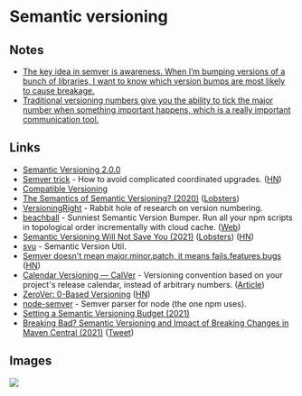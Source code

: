 # Semantic versioning

## Notes

- [The key idea in semver is awareness. When I’m bumping versions of a bunch of libraries, I want to know which version bumps are most likely to cause breakage.](https://lobste.rs/s/kjm8jv/stop_abusing_semver)
- [Traditional versioning numbers give you the ability to tick the major number when something important happens, which is a really important communication tool.](https://twitter.com/jtaby/status/1367571746312757248)

## Links

- [Semantic Versioning 2.0.0](https://semver.org/)
- [Semver trick](https://github.com/dtolnay/semver-trick) - How to avoid complicated coordinated upgrades. ([HN](https://news.ycombinator.com/item?id=24020254))
- [Compatible Versioning](https://gitlab.com/staltz/comver)
- [The Semantics of Semantic Versioning? (2020)](https://whileydave.com/2020/09/24/the-semantics-of-semantic-versioning/) ([Lobsters](https://lobste.rs/s/doow46/semantics_semantic_versioning))
- [VersioningRight](https://versioningright.com/) - Rabbit hole of research on version numbering.
- [beachball](https://github.com/microsoft/beachball) - Sunniest Semantic Version Bumper. Run all your npm scripts in topological order incrementally with cloud cache. ([Web](https://microsoft.github.io/beachball/))
- [Semantic Versioning Will Not Save You (2021)](https://hynek.me/articles/semver-will-not-save-you/) ([Lobsters](https://lobste.rs/s/cd0wot/semantic_versioning_will_not_save_you)) ([HN](https://news.ycombinator.com/item?id=26314620))
- [svu](https://github.com/caarlos0/svu) - Semantic Version Util.
- [Semver doesn't mean major.minor.patch, it means fails.features.bugs](https://twitter.com/willmcgugan/status/1423678688802058244) ([HN](https://news.ycombinator.com/item?id=28089287))
- [Calendar Versioning — CalVer](https://calver.org/overview.html) - Versioning convention based on your project's release calendar, instead of arbitrary numbers. ([Article](https://nick.groenen.me/posts/switching-obsidian-export-to-calver/))
- [ZeroVer: 0-Based Versioning](https://0ver.org/) ([HN](https://news.ycombinator.com/item?id=28154187))
- [node-semver](https://github.com/npm/node-semver) - Semver parser for node (the one npm uses).
- [Setting a Semantic Versioning Budget (2021)](https://alexgaynor.net/2021/oct/07/whats-in-a-version-number/)
- [Breaking Bad? Semantic Versioning and Impact of Breaking Changes in Maven Central (2021)](https://arxiv.org/abs/2110.07889) ([Tweet](https://twitter.com/jstvssr/status/1452976024753483779))

## Images

![](https://pbs.twimg.com/media/DWk5ypKX0AAT5BR.png:large)

